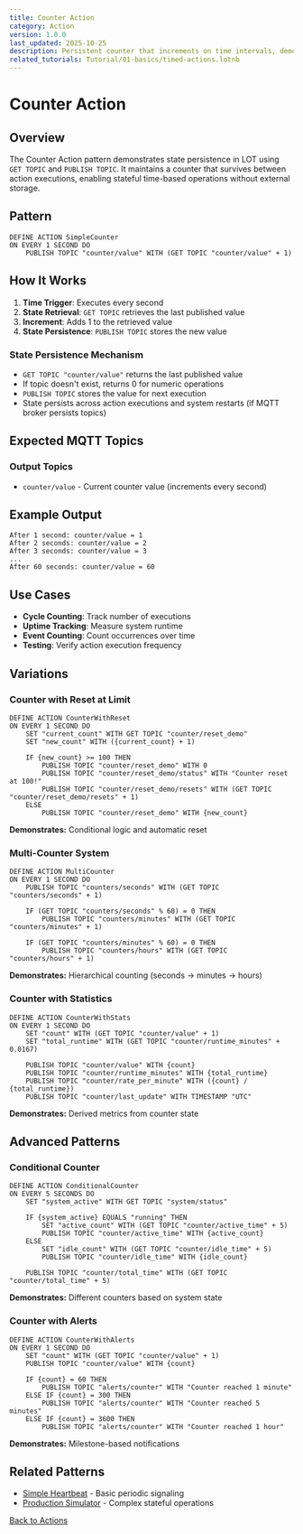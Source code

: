 ```yaml
---
title: Counter Action
category: Action
version: 1.0.0
last_updated: 2025-10-25
description: Persistent counter that increments on time intervals, demonstrating state management in LOT
related_tutorials: Tutorial/01-basics/timed-actions.lotnb
---
```


# Counter Action

## Overview

The Counter Action pattern demonstrates state persistence in LOT using `GET TOPIC` and `PUBLISH TOPIC`. It maintains a counter that survives between action executions, enabling stateful time-based operations without external storage.

## Pattern

```lot
DEFINE ACTION SimpleCounter
ON EVERY 1 SECOND DO
    PUBLISH TOPIC "counter/value" WITH (GET TOPIC "counter/value" + 1)
```

## How It Works

1. **Time Trigger**: Executes every second
2. **State Retrieval**: `GET TOPIC` retrieves the last published value
3. **Increment**: Adds 1 to the retrieved value
4. **State Persistence**: `PUBLISH TOPIC` stores the new value

### State Persistence Mechanism

- `GET TOPIC "counter/value"` returns the last published value
- If topic doesn't exist, returns 0 for numeric operations
- `PUBLISH TOPIC` stores the value for next execution
- State persists across action executions and system restarts (if MQTT broker persists topics)

## Expected MQTT Topics

### Output Topics
- `counter/value` - Current counter value (increments every second)

## Example Output

```
After 1 second: counter/value = 1
After 2 seconds: counter/value = 2
After 3 seconds: counter/value = 3
...
After 60 seconds: counter/value = 60
```

## Use Cases

- **Cycle Counting**: Track number of executions
- **Uptime Tracking**: Measure system runtime
- **Event Counting**: Count occurrences over time
- **Testing**: Verify action execution frequency

## Variations

### Counter with Reset at Limit

```lot
DEFINE ACTION CounterWithReset
ON EVERY 1 SECOND DO
    SET "current_count" WITH GET TOPIC "counter/reset_demo"
    SET "new_count" WITH ({current_count} + 1)
    
    IF {new_count} >= 100 THEN
        PUBLISH TOPIC "counter/reset_demo" WITH 0
        PUBLISH TOPIC "counter/reset_demo/status" WITH "Counter reset at 100!"
        PUBLISH TOPIC "counter/reset_demo/resets" WITH (GET TOPIC "counter/reset_demo/resets" + 1)
    ELSE
        PUBLISH TOPIC "counter/reset_demo" WITH {new_count}
```

**Demonstrates:** Conditional logic and automatic reset

### Multi-Counter System

```lot
DEFINE ACTION MultiCounter
ON EVERY 1 SECOND DO
    PUBLISH TOPIC "counters/seconds" WITH (GET TOPIC "counters/seconds" + 1)
    
    IF (GET TOPIC "counters/seconds" % 60) = 0 THEN
        PUBLISH TOPIC "counters/minutes" WITH (GET TOPIC "counters/minutes" + 1)
    
    IF (GET TOPIC "counters/minutes" % 60) = 0 THEN
        PUBLISH TOPIC "counters/hours" WITH (GET TOPIC "counters/hours" + 1)
```

**Demonstrates:** Hierarchical counting (seconds → minutes → hours)

### Counter with Statistics

```lot
DEFINE ACTION CounterWithStats
ON EVERY 1 SECOND DO
    SET "count" WITH (GET TOPIC "counter/value" + 1)
    SET "total_runtime" WITH (GET TOPIC "counter/runtime_minutes" + 0.0167)
    
    PUBLISH TOPIC "counter/value" WITH {count}
    PUBLISH TOPIC "counter/runtime_minutes" WITH {total_runtime}
    PUBLISH TOPIC "counter/rate_per_minute" WITH ({count} / {total_runtime})
    PUBLISH TOPIC "counter/last_update" WITH TIMESTAMP "UTC"
```

**Demonstrates:** Derived metrics from counter state

## Advanced Patterns

### Conditional Counter

```lot
DEFINE ACTION ConditionalCounter
ON EVERY 5 SECONDS DO
    SET "system_active" WITH GET TOPIC "system/status"
    
    IF {system_active} EQUALS "running" THEN
        SET "active_count" WITH (GET TOPIC "counter/active_time" + 5)
        PUBLISH TOPIC "counter/active_time" WITH {active_count}
    ELSE
        SET "idle_count" WITH (GET TOPIC "counter/idle_time" + 5)
        PUBLISH TOPIC "counter/idle_time" WITH {idle_count}
    
    PUBLISH TOPIC "counter/total_time" WITH (GET TOPIC "counter/total_time" + 5)
```

**Demonstrates:** Different counters based on system state

### Counter with Alerts

```lot
DEFINE ACTION CounterWithAlerts
ON EVERY 1 SECOND DO
    SET "count" WITH (GET TOPIC "counter/value" + 1)
    PUBLISH TOPIC "counter/value" WITH {count}
    
    IF {count} = 60 THEN
        PUBLISH TOPIC "alerts/counter" WITH "Counter reached 1 minute"
    ELSE IF {count} = 300 THEN
        PUBLISH TOPIC "alerts/counter" WITH "Counter reached 5 minutes"
    ELSE IF {count} = 3600 THEN
        PUBLISH TOPIC "alerts/counter" WITH "Counter reached 1 hour"
```

**Demonstrates:** Milestone-based notifications

## Related Patterns

- [Simple Heartbeat](./Simple-Heartbeat.md) - Basic periodic signaling
- [Production Simulator](./Production-Simulator.md) - Complex stateful operations

[Back to Actions](../DEFINE%20ACTION.md)

